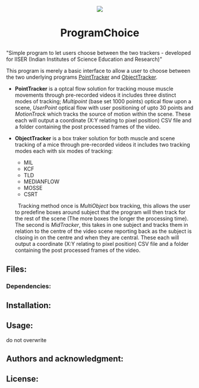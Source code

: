 
 <p align="center">
  <img src="http://richardsondaniel.co.uk/KidsApp/img/english/animals/mouse.png"/>
</p>


#  <p align="center"> ProgramChoice</p>
"Simple program to let users choose between the two trackers -  developed for IISER (Indian Institutes of Science Education and Research)"

This program is merely a basic interface to allow a user to choose between the two underlying programs [PointTracker](https://github.com/RichardsonDaniel/PointTracker) and [ObjectTracker](https://github.com/RichardsonDaniel/ObjectTracker).

 -  **PointTracker** is a optcal flow solution for tracking mouse muscle movements through pre-recorded videos it includes three distinct modes of tracking; *Multipoint* (base set 1000 points) optical flow upon a scene, *UserPoint* optical flow with user positioning of upto 30 points and *MotionTrack* which tracks the source of motion within the scene. These each will output a coordinate (X:Y relating to pixel position) CSV file and a folder containing the post processed frames of the video.
 
 - **ObjectTracker** is a box traker solution for both muscle and scene tracking of a mice through pre-recorded videos it includes two tracking modes each with six modes of tracking:
 	 &nbsp;
	 - MIL
	 - KCF
	 - TLD
	 - MEDIANFLOW
	 - MOSSE
	 - CSRT
	 
	 &nbsp;
Tracking method once is *MultiObject* box tracking, this allows the user to predefine boxes around subject that the program will then track for the rest of the scene (The more boxes the longer the processing time). The second is *MidTracker*, this takes in one subject and tracks them in relation to the centre of the video scene reporting back as the subject is clsoing in on the centre and when they are central. These each will output a coordinate (X:Y relating to pixel position) CSV file and a folder containing the post processed frames of the video.

## Files:

### Dependencies: 


## Installation:

## Usage:

do not overwrite

## Authors and acknowledgment:

## License:
